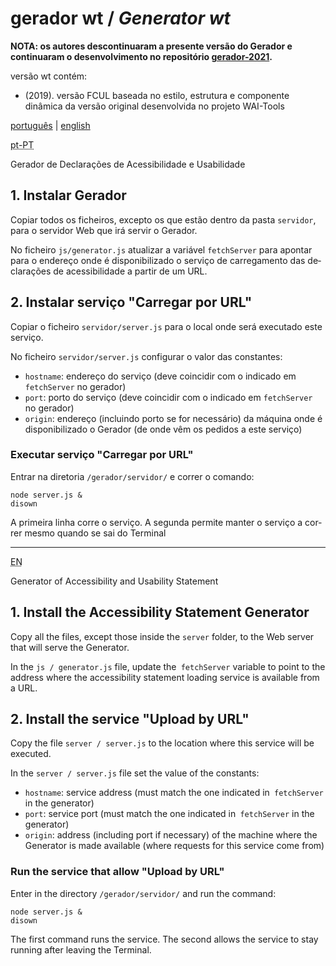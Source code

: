 # gerador wt / <em lang="en">Generator wt</em>

**NOTA: os autores descontinuaram a presente versão do Gerador e continuaram o desenvolvimento no repositório [gerador-2021](https://github.com/amagovpt/gerador-2021).**

versão wt contém:
- (2019). versão FCUL baseada no estilo, estrutura e componente dinâmica da versão original desenvolvida no projeto WAI-Tools

[português](#pt-PT) | [english](#en)

<div id="pt-PT" lang="pt-PT">

<abbr title="versão portuguesa">pt-PT</abbr>

 Gerador de Declarações de Acessibilidade e Usabilidade

## 1. Instalar Gerador 

Copiar todos os ficheiros, excepto os que estão dentro da pasta `servidor`, para o servidor Web que irá servir o Gerador.

No ficheiro `js/generator.js` atualizar a variável `fetchServer` para apontar para o endereço onde é disponibilizado o serviço de carregamento das declarações de acessibilidade a partir de um URL.

## 2. Instalar serviço "Carregar por URL"

Copiar o ficheiro `servidor/server.js` para o local onde será executado este serviço.

No ficheiro `servidor/server.js` configurar o valor das constantes:
- `hostname`: endereço do serviço (deve coincidir com o indicado em `fetchServer` no gerador)
- `port`: porto do serviço (deve coincidir com o indicado em `fetchServer` no gerador)
- `origin`: endereço (incluindo porto se for necessário) da máquina onde é disponibilizado o Gerador (de onde vêm os pedidos a este serviço)

### Executar serviço "Carregar por URL" 

Entrar na diretoria `/gerador/servidor/` e correr o comando:

```
node server.js &
disown
```

A primeira linha corre o serviço. A segunda permite manter o serviço a correr mesmo quando se sai do Terminal
 
</div>

---

<div id="en" lang="en">
 
 <abbr title="English version">EN</abbr>

Generator of Accessibility and Usability Statement

## 1. Install the Accessibility Statement Generator

Copy all the files, except those inside the `server` folder, to the Web server that will serve the Generator.

In the `js / generator.js` file, update the` fetchServer` variable to point to the address where the accessibility statement loading service is available from a URL.

## 2. Install the service "Upload by URL"

Copy the file `server / server.js` to the location where this service will be executed.

In the `server / server.js` file set the value of the constants:
- `hostname`: service address (must match the one indicated in` fetchServer` in the generator)
- `port`: service port (must match the one indicated in` fetchServer` in the generator)
- `origin`: address (including port if necessary) of the machine where the Generator is made available (where requests for this service come from)

### Run the service that allow "Upload by URL"
 
Enter in the directory `/gerador/servidor/` and run the command:

```
node server.js &
disown
```

The first command runs the service. The second allows the service to stay running after leaving the Terminal.
</div>
 
